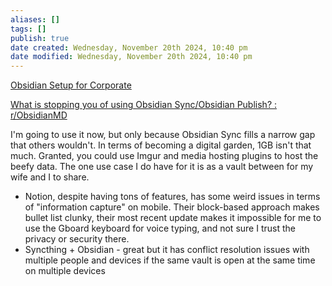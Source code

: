 ```yaml
---
aliases: []
tags: []
publish: true
date created: Wednesday, November 20th 2024, 10:40 pm
date modified: Wednesday, November 20th 2024, 10:40 pm
---
```


[Obsidian Setup for Corporate](../../📁%2010%20-%20My%20Obsidian%20Stack/Obsidian%20Setup%20for%20Corporate/Obsidian%20Setup%20for%20Corporate.md)

[What is stopping you of using Obsidian Sync/Obsidian Publish? : r/ObsidianMD](https://www.reddit.com/r/ObsidianMD/comments/1cji7ym/what_is_stopping_you_of_using_obsidian/)

I'm going to use it now, but only because Obsidian Sync fills a narrow gap that others wouldn't. In terms of becoming a digital garden, 1GB isn't that much. Granted, you could use Imgur and media hosting plugins to host the beefy data. The one use case I do have for it is as a vault between for my wife and I to share.

- Notion, despite having tons of features, has some weird issues in terms of "information capture" on mobile. Their block-based approach makes bullet list clunky, their most recent update makes it impossible for me to use the Gboard keyboard for voice typing, and not sure I trust the privacy or security there.
- Syncthing + Obsidian - great but it has conflict resolution issues with multiple people and devices if the same vault is open at the same time on multiple devices